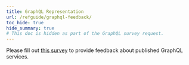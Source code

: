 ```yaml
---
title: GraphQL Representation
url: /refguide/graphql-feedback/
toc_hide: true
hide_summary: true
# This doc is hidden as part of the GraphQL survey request. 
---
```


Please fill out [this survey](https://survey.alchemer.eu/s3/90711630/Mendix-GraphQL-Beta-Feedback) to provide feedback about published GraphQL services.
